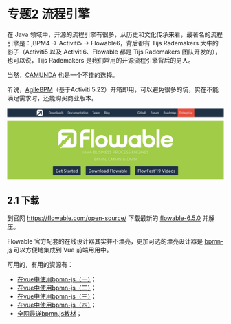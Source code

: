 # 专题2 流程引擎

在 Java 领域中，开源的流程引擎有很多，从历史和文化传承来看，最著名的流程引擎是：jBPM4 → Activiti5 → Flowable6，背后都有 Tijs Rademakers 大牛的影子（Activiti5 以及 Activiti6、Flowable 都是 Tijs Rademakers 团队开发的），也可以说，Tijs Rademakers 是我们常用的开源流程引擎背后的男人。

当然，[CAMUNDA](https://camunda.com/) 也是一个不错的选择。

听说，[AgileBPM](http://www.agilebpm.cn/)（基于Activiti 5.22）开箱即用，可以避免很多的坑，实在不能满足需求时，还能购买商业版本。

![image-20200217221732703](images/image-20200217221732703.png)

## 2.1 下载

到官网 https://flowable.com/open-source/ 下载最新的 [flowable-6.5.0](https://github.com/flowable/flowable-engine/releases/download/flowable-6.5.0/flowable-6.5.0.zip) 并解压。



Flowable 官方配套的在线设计器其实并不漂亮，更加可选的漂亮设计器是 [bpmn-js](https://bpmn.io/toolkit/bpmn-js/) 可以方便地集成到 Vue 前端用用中。

可用的，有用的资源有：

- [在vue中使用bpmn-js（一）](https://www.jianshu.com/p/5ff652279a8d)；
- [在vue中使用bpmn-js（二）](https://www.jianshu.com/p/bdc990db5159)；
- [在vue中使用bpmn-js（三）](https://www.jianshu.com/p/abf9a1a91039)；
- [在vue中使用bpmn-js（四）](https://www.jianshu.com/p/da0d626e497a)；
- [全网最详bpmn.js教材](https://www.jianshu.com/p/499be9723da7)；


